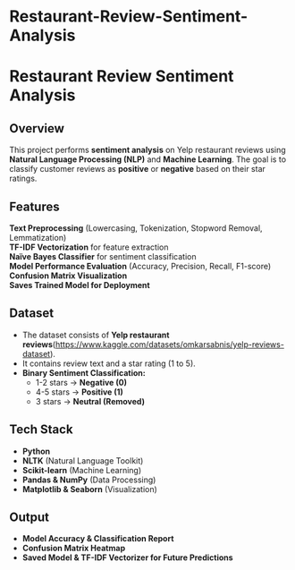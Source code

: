# Restaurant-Review-Sentiment-Analysis
# Restaurant Review Sentiment Analysis

## Overview
This project performs **sentiment analysis** on Yelp restaurant reviews using **Natural Language Processing (NLP)** and **Machine Learning**. The goal is to classify customer reviews as **positive** or **negative** based on their star ratings.

## Features
**Text Preprocessing** (Lowercasing, Tokenization, Stopword Removal, Lemmatization)  
**TF-IDF Vectorization** for feature extraction  
**Naïve Bayes Classifier** for sentiment classification  
**Model Performance Evaluation** (Accuracy, Precision, Recall, F1-score)  
**Confusion Matrix Visualization**  
**Saves Trained Model for Deployment**  

## Dataset
- The dataset consists of **Yelp restaurant reviews**(https://www.kaggle.com/datasets/omkarsabnis/yelp-reviews-dataset).
- It contains review text and a star rating (1 to 5).
- **Binary Sentiment Classification:**
  -  1-2 stars → **Negative (0)**
  -  4-5 stars → **Positive (1)**
  -  3 stars → **Neutral (Removed)**

## Tech Stack
- **Python**
- **NLTK** (Natural Language Toolkit)
- **Scikit-learn** (Machine Learning)
- **Pandas & NumPy** (Data Processing)
- **Matplotlib & Seaborn** (Visualization)


## Output
- **Model Accuracy & Classification Report**
- **Confusion Matrix Heatmap**
- **Saved Model & TF-IDF Vectorizer for Future Predictions**

